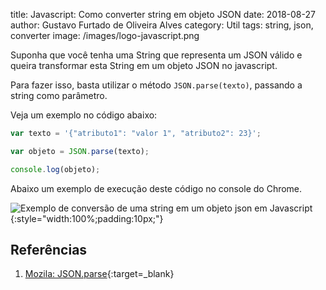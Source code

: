 title: Javascript: Como converter string em objeto JSON
date: 2018-08-27
author: Gustavo Furtado de Oliveira Alves
category: Util
tags: string, json, converter
image: /images/logo-javascript.png

Suponha que você tenha uma String que representa um JSON válido e queira transformar esta String em um objeto JSON no javascript.

Para fazer isso, basta utilizar o método `JSON.parse(texto)`, passando a string como parâmetro.

Veja um exemplo no código abaixo:

```javascript
var texto = '{"atributo1": "valor 1", "atributo2": 23}';

var objeto = JSON.parse(texto);

console.log(objeto);
```

Abaixo um exemplo de execução deste código no console do Chrome.

![Exemplo de conversão de uma string em um objeto json em Javascript](/images/converte-string-para-json-em-javascript.gif){:style="width:100%;padding:10px;"}

## Referências

1. [Mozila: JSON.parse](https://developer.mozilla.org/en-US/docs/Web/JavaScript/Reference/Global_Objects/JSON/parse){:target=\_blank}